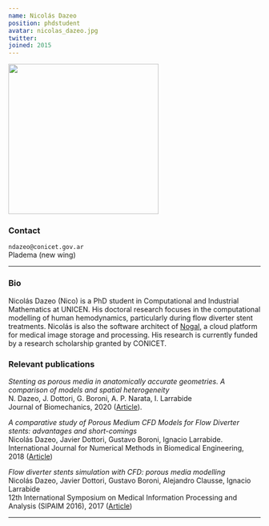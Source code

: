 ```yaml
---
name: Nicolás Dazeo
position: phdstudent
avatar: nicolas_dazeo.jpg
twitter:
joined: 2015
---
```


<img width="300" src="{{site.baseurl}}/images/people/{{page.avatar}}" data-action="zoom">

### Contact

<i class="fa fa-envelope-o"></i>  `ndazeo@conicet.gov.ar`<br>
<i class="fa fa-building"></i> Pladema (new wing) <br>

<hr>

### Bio

Nicolás Dazeo (Nico) is a PhD student in Computational and Industrial Mathematics at UNICEN. His doctoral research focuses in the computational modelling of human hemodynamics, particularly during flow diverter stent treatments. Nicolás is also the software architect of [Nogal](https://nogal.pladema.net), a cloud platform for medical image storage and processing. His research is currently funded by a research scholarship granted by CONICET.

### Relevant publications

_Stenting as porous media in anatomically accurate geometries. A comparison of models and spatial heterogeneity_<br>
N. Dazeo, J. Dottori, G. Boroni, A. P. Narata, I. Larrabide<br>
Journal of Biomechanics, 2020 ([Article](https://doi.org/10.1016/j.jbiomech.2020.109945)).

_A comparative study of Porous Medium CFD Models for Flow Diverter stents: advantages and short-comings_<br> 
Nicolás Dazeo, Javier Dottori, Gustavo Boroni, Ignacio Larrabide. <br>
International Journal for Numerical Methods in Biomedical Engineering, 2018 ([Article](https://doi.org/10.1002/cnm.3145))

_Flow diverter stents simulation with CFD: porous media modelling_<br>
Nicolás Dazeo, Javier Dottori, Gustavo Boroni, Alejandro Clausse, Ignacio Larrabide<br>
12th International Symposium on Medical Information Processing and Analysis (SIPAIM 2016), 2017 ([Article](https://doi.org/10.1117/12.2256674))



<hr>
